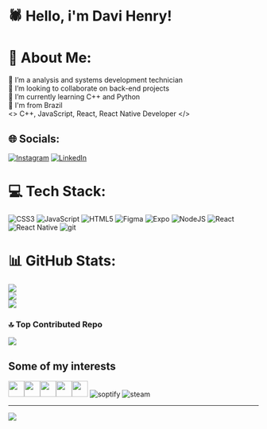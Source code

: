 # 🕷 Hello, i'm Davi Henry!
# 💫 About Me:
🔭 I’m a analysis and systems development technician<br>
👯 I’m looking to collaborate on back-end projects<br>
🌱 I’m currently learning C++ and Python<br>
🌴 I'm from Brazil<br>
<> C++, JavaScript, React, React Native Developer </>

## 🌐 Socials:
[![Instagram](https://img.shields.io/badge/Instagram-%23E4405F.svg?logo=Instagram&logoColor=white)](https://instagram.com/yko.w_) [![LinkedIn](https://img.shields.io/badge/LinkedIn-%230077B5.svg?logo=linkedin&logoColor=white)](https://br.linkedin.com/in/davi-henry-morel-pintos-084929274)  

# 💻 Tech Stack:
![CSS3](https://img.shields.io/badge/css3-%231572B6.svg?style=for-the-badge&logo=css3&logoColor=white) ![JavaScript](https://img.shields.io/badge/javascript-%23323330.svg?style=for-the-badge&logo=javascript&logoColor=%23F7DF1E) ![HTML5](https://img.shields.io/badge/html5-%23E34F26.svg?style=for-the-badge&logo=html5&logoColor=white) 	![Figma](https://img.shields.io/badge/figma-%23F24E1E.svg?style=for-the-badge&logo=figma&logoColor=white)
![Expo](https://img.shields.io/badge/Expo-1B1F23?style=for-the-badge&logo=expo&logoColor=white`) ![NodeJS](https://img.shields.io/badge/Node%20js-339933?style=for-the-badge&logo=nodedotjs&logoColor=white) ![React](https://img.shields.io/badge/React-20232A?style=for-the-badge&logo=react&logoColor=61DAFB) ![React Native](https://img.shields.io/badge/React_Native-20232A?style=for-the-badge&logo=react&logoColor=61DAFB) ![git](https://img.shields.io/badge/GIT-E44C30?style=for-the-badge&logo=git&logoColor=white)
# 📊 GitHub Stats:
![](https://github-readme-stats.vercel.app/api?username=scrowYko&theme=dark&hide_border=false&include_all_commits=true&count_private=false)<br/>
![](https://github-readme-streak-stats.herokuapp.com/?user=scrowYko&theme=dark&hide_border=false)<br/>
![](https://github-readme-stats.vercel.app/api/top-langs/?username=scrowYko&theme=dark&hide_border=false&include_all_commits=true&count_private=false&layout=compact)

### 🔝 Top Contributed Repo
![](https://github-contributor-stats.vercel.app/api?username=scrowYko&limit=5&theme=dark&combine_all_yearly_contributions=true)

## Some of my interests

<img src="https://www.vectorlogo.zone/logos/javascript/javascript-icon.svg" width="32px"/><img src="https://www.vectorlogo.zone/logos/python/python-icon.svg" width="32px"/><img src="https://www.vectorlogo.zone/logos/w3_css/w3_css-icon.svg" width="32px"/><img src="https://www.vectorlogo.zone/logos/microsoft/microsoft-icon.svg" width="32px"/><img src="https://www.vectorlogo.zone/logos/xbox/xbox-icon.svg" width="32px"/>
![soptify](https://img.shields.io/badge/Spotify-1ED760?&style=for-the-badge&logo=spotify&logoColor=white)
![steam](https://img.shields.io/badge/Steam-000000?style=for-the-badge&logo=steam&logoColor=white)


-------------
[![](https://visitcount.itsvg.in/api?id=scrowYko&icon=2&color=8)](https://visitcount.itsvg.in)

<!-- Proudly created with GPRM ( https://gprm.itsvg.in ) -->
